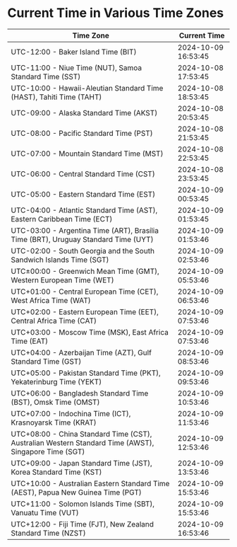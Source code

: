 # Current Time in Various Time Zones

| Time Zone | Current Time |
|-----------|--------------|
| UTC-12:00 - Baker Island Time (BIT) | 2024-10-09 16:53:45 |
| UTC-11:00 - Niue Time (NUT), Samoa Standard Time (SST) | 2024-10-08 17:53:45 |
| UTC-10:00 - Hawaii-Aleutian Standard Time (HAST), Tahiti Time (TAHT) | 2024-10-08 18:53:45 |
| UTC-09:00 - Alaska Standard Time (AKST) | 2024-10-08 20:53:45 |
| UTC-08:00 - Pacific Standard Time (PST) | 2024-10-08 21:53:45 |
| UTC-07:00 - Mountain Standard Time (MST) | 2024-10-08 22:53:45 |
| UTC-06:00 - Central Standard Time (CST) | 2024-10-08 23:53:45 |
| UTC-05:00 - Eastern Standard Time (EST) | 2024-10-09 00:53:45 |
| UTC-04:00 - Atlantic Standard Time (AST), Eastern Caribbean Time (ECT) | 2024-10-09 01:53:45 |
| UTC-03:00 - Argentina Time (ART), Brasília Time (BRT), Uruguay Standard Time (UYT) | 2024-10-09 01:53:46 |
| UTC-02:00 - South Georgia and the South Sandwich Islands Time (SGT) | 2024-10-09 02:53:46 |
| UTC±00:00 - Greenwich Mean Time (GMT), Western European Time (WET) | 2024-10-09 05:53:46 |
| UTC+01:00 - Central European Time (CET), West Africa Time (WAT) | 2024-10-09 06:53:46 |
| UTC+02:00 - Eastern European Time (EET), Central Africa Time (CAT) | 2024-10-09 07:53:46 |
| UTC+03:00 - Moscow Time (MSK), East Africa Time (EAT) | 2024-10-09 07:53:46 |
| UTC+04:00 - Azerbaijan Time (AZT), Gulf Standard Time (GST) | 2024-10-09 08:53:46 |
| UTC+05:00 - Pakistan Standard Time (PKT), Yekaterinburg Time (YEKT) | 2024-10-09 09:53:46 |
| UTC+06:00 - Bangladesh Standard Time (BST), Omsk Time (OMST) | 2024-10-09 10:53:46 |
| UTC+07:00 - Indochina Time (ICT), Krasnoyarsk Time (KRAT) | 2024-10-09 11:53:46 |
| UTC+08:00 - China Standard Time (CST), Australian Western Standard Time (AWST), Singapore Time (SGT) | 2024-10-09 12:53:46 |
| UTC+09:00 - Japan Standard Time (JST), Korea Standard Time (KST) | 2024-10-09 13:53:46 |
| UTC+10:00 - Australian Eastern Standard Time (AEST), Papua New Guinea Time (PGT) | 2024-10-09 15:53:46 |
| UTC+11:00 - Solomon Islands Time (SBT), Vanuatu Time (VUT) | 2024-10-09 15:53:46 |
| UTC+12:00 - Fiji Time (FJT), New Zealand Standard Time (NZST) | 2024-10-09 16:53:46 |
